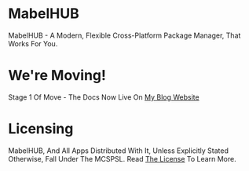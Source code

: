 # MabelHUB
MabelHUB - A Modern, Flexible Cross-Platform Package Manager, That Works For You.

# We're Moving!
Stage 1 Of Move - The Docs Now Live On [My Blog Website](https://mabelmedia-llc.github.io/Blog-Website/MabelHUB)

# Licensing
MabelHUB, And All Apps Distributed With It, Unless Explicitly Stated Otherwise, Fall Under The MCSPSL. Read <a href="https://github.com/MabelMedia-LLC/MCSPSL">The License</a> To Learn More.
